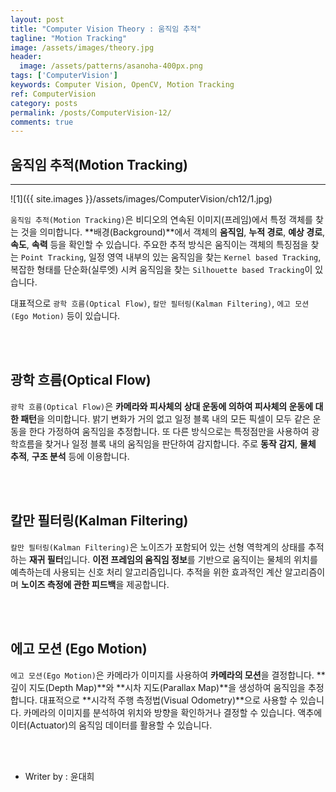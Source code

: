 ```yaml
---
layout: post
title: "Computer Vision Theory : 움직임 추적"
tagline: "Motion Tracking"
image: /assets/images/theory.jpg
header:
  image: /assets/patterns/asanoha-400px.png
tags: ['ComputerVision']
keywords: Computer Vision, OpenCV, Motion Tracking
ref: ComputerVision
category: posts
permalink: /posts/ComputerVision-12/
comments: true
---
```


## 움직임 추적(Motion Tracking) ##
----------

![1]({{ site.images }}/assets/images/ComputerVision/ch12/1.jpg)

`움직임 추적(Motion Tracking)`은 비디오의 연속된 이미지(프레임)에서 특정 객체를 찾는 것을 의미합니다. **배경(Background)**에서 객체의 **움직임**, **누적 경로**, **예상 경로**, **속도**, **속력** 등을 확인할 수 있습니다. 주요한 추적 방식은 움직이는 객체의 특징점을 찾는 `Point Tracking`, 일정 영역 내부의 있는 움직임을 찾는 `Kernel based Tracking`, 복잡한 형태를 단순화(실루엣) 시켜 움직임을 찾는 `Silhouette based Tracking`이 있습니다.

대표적으로 `광학 흐름(Optical Flow)`, `칼만 필터링(Kalman Filtering)`, `에고 모션(Ego Motion)` 등이 있습니다.

<br>
<br>

## 광학 흐름(Optical Flow) ##

`광학 흐름(Optical Flow)`은 **카메라와 피사체의 상대 운동에 의하여 피사체의 운동에 대한 패턴**을 의미합니다. 밝기 변화가 거의 없고 일정 블록 내의 모든 픽셀이 모두 같은 운동을 한다 가정하여 움직임을 추정합니다. 또 다른 방식으로는 특정점만을 사용하여 광학흐름을 찾거나 일정 블록 내의 움직임을 판단하여 감지합니다. 주로 **동작 감지**, **물체 추적**, **구조 분석** 등에 이용합니다.

<br>
<br>

## 칼만 필터링(Kalman Filtering) ##

`칼만 필터링(Kalman Filtering)`은 노이즈가 포함되어 있는 선형 역학계의 상태를 추적하는 **재귀 필터**입니다. **이전 프레임의 움직임 정보**를 기반으로 움직이는 물체의 위치를 ​​예측하는데 사용되는 신호 처리 알고리즘입니다. 추적을 위한 효과적인 계산 알고리즘이며 **노이즈 측정에 관한 피드백**을 제공합니다. 

<br>
<br>

## 에고 모션 (Ego Motion) ##

`에고 모션(Ego Motion)`은 카메라가 이미지를 사용하여 **카메라의 모션**을 결정합니다. **깊이 지도(Depth Map)**와 **시차 지도(Parallax Map)**을 생성하여 움직임을 추정합니다. 대표적으로 **시각적 주행 측정법(Visual Odometry)**으로 사용할 수 있습니다. 카메라의 이미지를 분석하여 위치와 방향을 확인하거나 결정할 수 있습니다. 액추에이터(Actuator)의 움직임 데이터를 활용할 수 있습니다.

<br>
<br>

* Writer by : 윤대희
